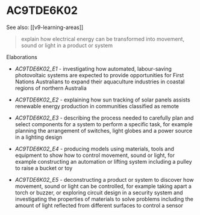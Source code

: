 
# AC9TDE6K02 

See also: [[v9-learning-areas]]

> explain how electrical energy can be transformed into movement, sound or light in a product or system

Elaborations


- _AC9TDE6K02_E1_ - investigating how automated, labour-saving photovoltaic systems are expected to provide opportunities for First Nations Australians to expand their aquaculture industries in coastal regions of northern Australia

- _AC9TDE6K02_E2_ - explaining how sun tracking of solar panels assists renewable energy production in communities classified as remote

- _AC9TDE6K02_E3_ - describing the process needed to carefully plan and select components for a system to perform a specific task, for example planning the arrangement of switches, light globes and a power source in a lighting design

- _AC9TDE6K02_E4_ - producing models using materials, tools and equipment to show how to control movement, sound or light, for example constructing an automation or lifting system including a pulley to raise a bucket or toy

- _AC9TDE6K02_E5_ - deconstructing a product or system to discover how movement, sound or light can be controlled, for example taking apart a torch or buzzer, or exploring circuit design in a security system and investigating the properties of materials to solve problems including the amount of light reflected from different surfaces to control a sensor
